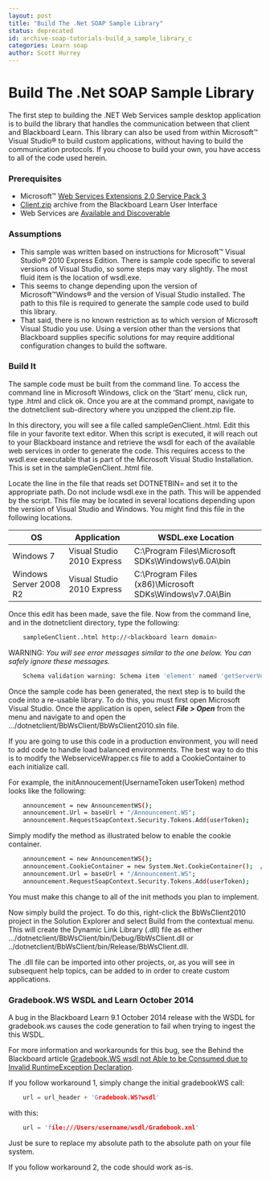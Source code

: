 ```yaml
---
layout: post
title: "Build The .Net SOAP Sample Library"
status: deprecated
id: archive-soap-tutorials-build_a_sample_library_c
categories: Learn soap
author: Scott Hurrey
---
```


# Build The .Net SOAP Sample Library

The first step to building the .NET Web Services sample desktop application is
to build the library that handles the communication between that client and
Blackboard Learn. This library can also be used from within Microsoft™ Visual
Studio® to build custom applications, without having to build the
communication protocols. If you choose to build your own, you have access to
all of the code used herein.

### Prerequisites

- Microsoft™ [Web Services Extensions 2.0 Service Pack 3](https://www.microsoft.com/downloads/details.aspx%3FFamilyID%3D1ba1f631-c3e7-420a-bc1e-ef18bab66122%26DisplayLang%3Den)
- [Client.zip](about-web-services-sample-code) archive from the Blackboard Learn User Interface
- Web Services are [Available and Discoverable](https://help.blackboard.com/en-us/Learn/9.1_2014_04/Administrator/070_Server_Management_and_Integrations/System_Integration/Integration_Development/030_Web_Services)

### Assumptions

- This sample was written based on instructions for Microsoft™ Visual Studio® 2010 Express Edition. There is sample code specific to several versions of Visual Studio, so some steps may vary slightly. The most fluid item is the location of wsdl.exe.
- This seems to change depending upon the version of Microsoft™Windows® and the version of Visual Studio installed. The path to this file is required to generate the sample code used to build this library.
- That said, there is no known restriction as to which version of Microsoft Visual Studio you use. Using a version other than the versions that Blackboard supplies specific solutions for may require additional configuration changes to build the software.

### Build It

The sample code must be built from the command line. To access the command
line in Microsoft Windows, click on the ‘Start’ menu, click run, type .html and
click ok. Once you are at the command prompt, navigate to the dotnetclient
sub-directory where you unzipped the client.zip file.

In this directory, you will see a file called sampleGenClient..html. Edit this
file in your favorite text editor. When this script is executed, it will reach
out to your Blackboard instance and retrieve the wsdl for each of the
available web services in order to generate the code. This requires access to
the wsdl.exe executable that is part of the Microsoft Visual Studio
Installation. This is set in the sampleGenClient..html file.

Locate the line in the file that reads set DOTNETBIN= and set it to the
appropriate path. Do not include wsdl.exe in the path. This will be appended
by the script. This file may be located in several locations depending upon
the version of Visual Studio and Windows. You might find this file in the
following locations.

| OS                     | Application                | WSDL.exe Location                                       |
| ---------------------- | -------------------------- | ------------------------------------------------------- |
| Windows 7              | Visual Studio 2010 Express | C:\Program Files\Microsoft SDKs\Windows\v6.0A\bin       |
| Windows Server 2008 R2 | Visual Studio 2010 Express | C:\Program Files (x86)\Microsoft SDKs\Windows\v7.0A\Bin |

Once this edit has been made, save the file. Now from the command line, and in
the dotnetclient directory, type the following:

```bash
    sampleGenClient..html http://<blackboard learn domain>
```

WARNING: _You will see error messages similar to the one below. You can safely
ignore these messages._

```bash
    Schema validation warning: Schema item 'element' named 'getServerVersion' from namespace 'http://util.ws.blackboard' is invalid. Namespace 'http://ws.platform.blackboard/xsd' is not available to be referenced in this schema. Schema validation warning: Schema item 'element' named 'getServerVersionResponse' from namespace 'http://util.ws.blackboard' is invalid. Namespace 'http://ws.platform.blackboard/xsd' is not available to be referenced in this schema. Schema validation warning: Schema item 'element' named ‘getDataSourcesResponse' from namespace 'http://util.ws.blackboard' is invalid. Namespace 'http://util.ws.blackboard/xsd' is not available to be referenced in this schema. Schema validation warning: Schema item 'element' named 'checkEntitlement' from namespace 'http://util.ws.blackboard' is invalid. Namespace 'http://ws.platform.blackboard/xsd' is not available to be referenced in this schema. Warning: Schema could not be validated. Class generation may fail or may produce incorrect results. Writing file 'C:\Users\username\Blackboard\Developer Tools\Web Services\dotnetclient\BbWsClient\gen\UtilWS.cs'.
```

Once the sample code has been generated, the next step is to build the code
into a re-usable library. To do this, you must first open Microsoft Visual
Studio. Once the application is open, select **_File > Open_** from the menu
and navigate to and open the .../dotnetclient/BbWsClient/BbWsClient2010.sln
file.

If you are going to use this code in a production environment, you will need
to add code to handle load balanced environments. The best way to do this is
to modify the WebserviceWrapper.cs file to add a CookieContainer to each
initialize call.

For example, the initAnnoucement(UsernameToken userToken) method looks like
the following:

```bash
    announcement = new AnnouncementWS();
    announcement.Url = baseUrl + "/Announcement.WS";
    announcement.RequestSoapContext.Security.Tokens.Add(userToken);
```

Simply modify the method as illustrated below to enable the cookie container.

```bash
    announcement = new AnnouncementWS();
    announcement.CookieContainer = new System.Net.CookieContainer();  //HANDLE STICKY COOKIES
    announcement.Url = baseUrl + "/Announcement.WS";
    announcement.RequestSoapContext.Security.Tokens.Add(userToken);
```

You must make this change to all of the init<WebService> methods you plan to
implement.

Now simply build the project. To do this, right-click the BbWsClient2010
project in the Solution Explorer and select Build from the contextual menu.
This will create the Dynamic Link Library (.dll) file as either
.../dotnetclient/BbWsClient/bin/Debug/BbWsClient.dll or
../dotnetclient/BbWsClient/bin/Release/BbWsClient.dll.

The .dll file can be imported into other projects, or, as you will see in
subsequent help topics, can be added to in order to create custom
applications.

### Gradebook.WS WSDL and Learn October 2014

A bug in the Blackboard Learn 9.1 October 2014 release with the WSDL for
gradebook.ws causes the code generation to fail when trying to ingest the this
WSDL.

For more information and workarounds for this bug, see the Behind the
Blackboard article [Gradebook.WS wsdl not Able to be Consumed due to Invalid
RuntimeException Declaration](https://blackboard.secure.force.com/btbb_articleview?id=kA370000000H5Fc).

If you follow workaround 1, simply change the initial gradebookWS call:

```c
    url = url_header + 'Gradebook.WS?wsdl'
```

with this:

```c
    url = 'file:///Users/username/wsdl/Gradebook.xml'
```

Just be sure to replace my absolute path to the absolute path on your file
system.

If you follow workaround 2, the code should work as-is.
